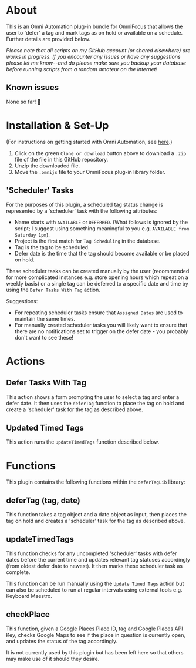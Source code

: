 # About

This is an Omni Automation plug-in bundle for OmniFocus that allows the user to 'defer' a tag and mark tags as on hold or available on a schedule. Further details are provided below.

_Please note that all scripts on my GitHub account (or shared elsewhere) are works in progress. If you encounter any issues or have any suggestions please let me know--and do please make sure you backup your database before running scripts from a random amateur on the internet!_

## Known issues

None so far! 🤞

# Installation & Set-Up

(For instructions on getting started with Omni Automation, see [here](https://kaitlinsalzke.com/how-to/how-to-add-a-omnijs-plug-in-to-omnifocus-and-assign-a-keyboard-shortcut/).)

1. Click on the green `Clone or download` button above to download a `.zip` file of the file in this GitHub repository.
2. Unzip the downloaded file.
3. Move the `.omnijs` file to your OmniFocus plug-in library folder.

## 'Scheduler' Tasks

For the purposes of this plugin, a scheduled tag status change is represented by a 'scheduler' task with the following attributes:
* Name starts with `AVAILABLE` or `DEFERRED`. (What follows is ignored by the script; I suggest using something meaningful to you e.g. `AVAILABLE from Saturday 1pm`).
* Project is the first match for `Tag Scheduling` in the database.
* Tag is the tag to be scheduled.
* Defer date is the time that the tag should become available or be placed on hold.

These scheduler tasks can be created manually by the user (recommended for more complicated instances e.g. store opening hours which repeat on a weekly basis) or a single tag can be deferred to a specific date and time by using the `Defer Tasks With Tag` action.

Suggestions:
* For repeating scheduler tasks ensure that `Assigned Dates` are used to maintain the same times.
* For manually created scheduler tasks you will likely want to ensure that there are no notifications set to trigger on the defer date - you probably don't want to see these!

# Actions

## Defer Tasks With Tag

This action shows a form prompting the user to select a tag and enter a defer date. It then uses the `deferTag` function to place the tag on hold and create a 'scheduler' task for the tag as described above.

## Updated Timed Tags

This action runs the `updateTimedTags` function described below.

# Functions

This plugin contains the following functions within the `deferTagLib` library:

## deferTag (tag, date)

This function takes a tag object and a date object as input, then places the tag on hold and creates a 'scheduler' task for the tag as described above.

## updateTimedTags

This function checks for any uncompleted 'scheduler' tasks with defer dates before the current time and updates relevant tag statuses accordingly (from oldest defer date to newest). It then marks these scheduler task as complete.

This function can be run manually using the `Update Timed Tags` action but can also be scheduled to run at regular intervals using external tools e.g. Keyboard Maestro.

## checkPlace

This function, given a Google Places Place ID, tag and Google Places API Key, checks Google Maps to see if the place in question is currently open, and updates the status of the tag accordingly.

It is not currently used by this plugin but has been left here so that others may make use of it should they desire.
